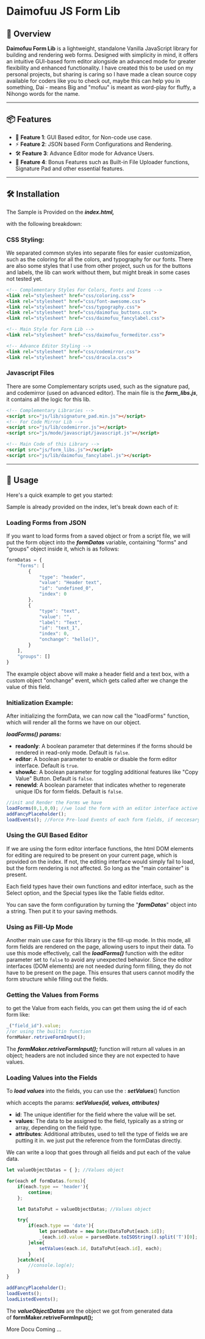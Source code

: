 # Daimofuu JS Form Lib

## 🚀 Overview

**Daimofuu Form Lib** is a lightweight, standalone Vanilla JavaScript library for building and rendering web forms. Designed with simplicity in mind, it offers an intuitive GUI-based form editor alongside an advanced mode for greater flexibility and enhanced functionality. I have created this to be used on my personal projects, but sharing is caring so I have made a clean source copy available for coders like you to check out, maybe this can help you in something, Dai - means Big and "mofuu" is meant as word-play for fluffy, a Nihongo words for the name.

---

## 📦 Features

- 🌟 **Feature 1**: GUI Based editor, for Non-code use case.
- ⚡ **Feature 2**: JSON based Form Configurations and Rendering.
- 🛠️ **Feature 3**: Advance Editor mode for Advance Users.
- 🔌 **Feature 4**: Bonus Features such as Built-in File Uploader functions, Signature Pad and other essential features.

---

## 🛠️ Installation

The Sample is Provided on the ***index.html,***

with the following breakdown: 

### CSS Styling:

We separated common styles into separate files for easier customization, such as the coloring for all the colors, and typography for our fonts. There are also some styles that I use from other project, such us for the buttons and labels, the lib can work without them, but might break in some cases not tested yet.

```html
<!-- Complementary Styles For Colors, Fonts and Icons -->
<link rel="stylesheet" href="css/coloring.css">
<link rel="stylesheet" href="css/font-awesome.css">
<link rel="stylesheet" href="css/typography.css">
<link rel="stylesheet" href="css/daimofuu_buttons.css">
<link rel="stylesheet" href="css/daimofuu_fancylabel.css">

<!-- Main Style for Form Lib -->
<link rel="stylesheet" href="css/daimofuu_formeditor.css">

<!-- Advance Editor Styling -->
<link rel="stylesheet" href="css/codemirror.css">
<link rel="stylesheet" href="css/dracula.css">
```

### **Javascript Files**

There are some Complementary scripts used, such as the signature pad, and codemirror (used on advanced editor). The main file is the ***form\_libs.js***, it contains all the logic for this lib.

```html
<!-- Complementary Libraries -->
<script src="js/lib/signature_pad.min.js"></script>
<!-- For Code Mirror Lib -->
<script src="js/lib/codemirror.js"></script>
<script src="js/mode/javascript/javascript.js"></script>

<!-- Main Code of this Library -->
<script src="js/form_libs.js"></script>
<script src="js/lib/daimofuu_fancylabel.js"></script>
```

---

## 💖 Usage

Here's a quick example to get you started:

Sample is already provided on the index, let's break down each of it:

### Loading Forms from JSON 

If you want to load forms from a saved object or from a script file, we will put the form object into the ***formDatas*** variable, containing "forms" and "groups" object inside it, which is as follows: 

```javascript
formDatas = {
    "forms": [
        {
            "type": "header",
            "value": "Header text",
            "id": "undefined_0",
            "index": 0
        },
        {
            "type": "text",
            "value": "",
            "label": "Text",
            "id": "text_1",
            "index": 0,
            "onchange": "hello()",
        }
    ],
    "groups": []
}
```

The example object above will make a header field and a text box, with a custom object "onchange" event, which gets called after we change the value of this field.

### Initialization Example:

After initializing the formData, we can now call the "loadForms" function, which will render all the forms we have on our object.

***loadForms() params:***

- **readonly**: A boolean parameter that determines if the forms should be rendered in read-only mode. Default is `false`.
- **editor**: A boolean parameter to enable or disable the form editor interface. Default is `true`.
- **showAc**: A boolean parameter for toggling additional features like "Copy Value" Button. Default is `false`.
- **renewId**: A boolean parameter that indicates whether to regenerate unique IDs for form fields. Default is `false`.

```javascript
//init and Render the Forms we have
loadForms(0,1,0,0); //we load the form with an editor interface active
addFancyPlaceholder();
loadEvents(); //Force Pre-load Events of each form fields, if neccesary
```

### Using the GUI Based Editor

If we are using the form editor interface functions, the html DOM elements for editing are required to be present on your current page, which is provided on the index. If not, the editing interface would simply fail to load, but the form rendering is not affected. So long as the "main container" is present.

Each field types have their own functions and editor interface, such as the Select option, and the Special types like the Table fields editor.

You can save the form configuration by turning the "***formDatas***" object into a string. Then put it to your saving methods.

### Using as Fill-Up Mode

Another main use case for this library is the fill-up mode. In this mode, all form fields are rendered on the page, allowing users to input their data. To use this mode effectively, call the ***loadForms()*** function with the editor parameter set to `false` to avoid any unexpected behavior. Since the editor interfaces (DOM elements) are not needed during form filling, they do not have to be present on the page. This ensures that users cannot modify the form structure while filling out the fields. 

### Getting the Values from Forms

to get the Value from each fields, you can get them using the id of each form like: 

```javascript
_("field_id").value;
//or using the builtin function
formMaker.retriveFormInput();
```

The ***formMaker.retriveFormInput();*** function will return all values in an object; headers are not included since they are not expected to have values.  

### Loading Values into the Fields

To ***load values*** into the fields, 
you can use the : ***setValues***() function 

which accepts the params:
***setValues(id, values, attributes)***

- **id**: The unique identifier for the field where the value will be set.
- **values**: The data to be assigned to the field, typically as a string or array, depending on the field type.
- **attributes**: Additional attributes, used to tell the type of fields we are putting it in. we just put the reference from the formDatas directly.

We can write a loop that goes through all fields and put each of the value data. 

```javascript
let valueObjectDatas = { }; //Values object

for(each of formDatas.forms){
    if(each.type == 'header'){
        continue;
    };

    let DataToPut = valueObjectDatas; //Values object

    try{
        if(each.type == 'date'){
            let parsedDate = new Date(DataToPut[each.id]);
            _(each.id).value = parsedDate.toISOString().split('T')[0];
        }else{
            setValues(each.id, DataToPut[each.id], each);
        }
    }catch(e){
        //console.log(e);
    }
}

addFancyPlaceholder(); 
loadEvents();
loadListedEvents();
```

The ***valueObjectDatas*** are the object we got from generated data of **formMaker.retriveFormInput();**

More Docu Coming ...
